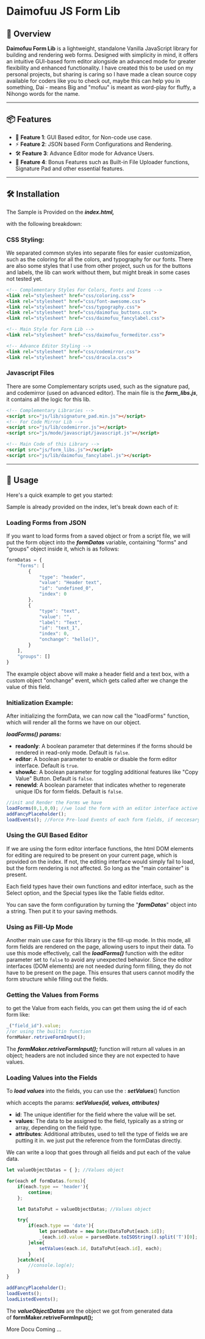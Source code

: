 # Daimofuu JS Form Lib

## 🚀 Overview

**Daimofuu Form Lib** is a lightweight, standalone Vanilla JavaScript library for building and rendering web forms. Designed with simplicity in mind, it offers an intuitive GUI-based form editor alongside an advanced mode for greater flexibility and enhanced functionality. I have created this to be used on my personal projects, but sharing is caring so I have made a clean source copy available for coders like you to check out, maybe this can help you in something, Dai - means Big and "mofuu" is meant as word-play for fluffy, a Nihongo words for the name.

---

## 📦 Features

- 🌟 **Feature 1**: GUI Based editor, for Non-code use case.
- ⚡ **Feature 2**: JSON based Form Configurations and Rendering.
- 🛠️ **Feature 3**: Advance Editor mode for Advance Users.
- 🔌 **Feature 4**: Bonus Features such as Built-in File Uploader functions, Signature Pad and other essential features.

---

## 🛠️ Installation

The Sample is Provided on the ***index.html,***

with the following breakdown: 

### CSS Styling:

We separated common styles into separate files for easier customization, such as the coloring for all the colors, and typography for our fonts. There are also some styles that I use from other project, such us for the buttons and labels, the lib can work without them, but might break in some cases not tested yet.

```html
<!-- Complementary Styles For Colors, Fonts and Icons -->
<link rel="stylesheet" href="css/coloring.css">
<link rel="stylesheet" href="css/font-awesome.css">
<link rel="stylesheet" href="css/typography.css">
<link rel="stylesheet" href="css/daimofuu_buttons.css">
<link rel="stylesheet" href="css/daimofuu_fancylabel.css">

<!-- Main Style for Form Lib -->
<link rel="stylesheet" href="css/daimofuu_formeditor.css">

<!-- Advance Editor Styling -->
<link rel="stylesheet" href="css/codemirror.css">
<link rel="stylesheet" href="css/dracula.css">
```

### **Javascript Files**

There are some Complementary scripts used, such as the signature pad, and codemirror (used on advanced editor). The main file is the ***form\_libs.js***, it contains all the logic for this lib.

```html
<!-- Complementary Libraries -->
<script src="js/lib/signature_pad.min.js"></script>
<!-- For Code Mirror Lib -->
<script src="js/lib/codemirror.js"></script>
<script src="js/mode/javascript/javascript.js"></script>

<!-- Main Code of this Library -->
<script src="js/form_libs.js"></script>
<script src="js/lib/daimofuu_fancylabel.js"></script>
```

---

## 💖 Usage

Here's a quick example to get you started:

Sample is already provided on the index, let's break down each of it:

### Loading Forms from JSON 

If you want to load forms from a saved object or from a script file, we will put the form object into the ***formDatas*** variable, containing "forms" and "groups" object inside it, which is as follows: 

```javascript
formDatas = {
    "forms": [
        {
            "type": "header",
            "value": "Header text",
            "id": "undefined_0",
            "index": 0
        },
        {
            "type": "text",
            "value": "",
            "label": "Text",
            "id": "text_1",
            "index": 0,
            "onchange": "hello()",
        }
    ],
    "groups": []
}
```

The example object above will make a header field and a text box, with a custom object "onchange" event, which gets called after we change the value of this field.

### Initialization Example:

After initializing the formData, we can now call the "loadForms" function, which will render all the forms we have on our object.

***loadForms() params:***

- **readonly**: A boolean parameter that determines if the forms should be rendered in read-only mode. Default is `false`.
- **editor**: A boolean parameter to enable or disable the form editor interface. Default is `true`.
- **showAc**: A boolean parameter for toggling additional features like "Copy Value" Button. Default is `false`.
- **renewId**: A boolean parameter that indicates whether to regenerate unique IDs for form fields. Default is `false`.

```javascript
//init and Render the Forms we have
loadForms(0,1,0,0); //we load the form with an editor interface active
addFancyPlaceholder();
loadEvents(); //Force Pre-load Events of each form fields, if neccesary
```

### Using the GUI Based Editor

If we are using the form editor interface functions, the html DOM elements for editing are required to be present on your current page, which is provided on the index. If not, the editing interface would simply fail to load, but the form rendering is not affected. So long as the "main container" is present.

Each field types have their own functions and editor interface, such as the Select option, and the Special types like the Table fields editor.

You can save the form configuration by turning the "***formDatas***" object into a string. Then put it to your saving methods.

### Using as Fill-Up Mode

Another main use case for this library is the fill-up mode. In this mode, all form fields are rendered on the page, allowing users to input their data. To use this mode effectively, call the ***loadForms()*** function with the editor parameter set to `false` to avoid any unexpected behavior. Since the editor interfaces (DOM elements) are not needed during form filling, they do not have to be present on the page. This ensures that users cannot modify the form structure while filling out the fields. 

### Getting the Values from Forms

to get the Value from each fields, you can get them using the id of each form like: 

```javascript
_("field_id").value;
//or using the builtin function
formMaker.retriveFormInput();
```

The ***formMaker.retriveFormInput();*** function will return all values in an object; headers are not included since they are not expected to have values.  

### Loading Values into the Fields

To ***load values*** into the fields, 
you can use the : ***setValues***() function 

which accepts the params:
***setValues(id, values, attributes)***

- **id**: The unique identifier for the field where the value will be set.
- **values**: The data to be assigned to the field, typically as a string or array, depending on the field type.
- **attributes**: Additional attributes, used to tell the type of fields we are putting it in. we just put the reference from the formDatas directly.

We can write a loop that goes through all fields and put each of the value data. 

```javascript
let valueObjectDatas = { }; //Values object

for(each of formDatas.forms){
    if(each.type == 'header'){
        continue;
    };

    let DataToPut = valueObjectDatas; //Values object

    try{
        if(each.type == 'date'){
            let parsedDate = new Date(DataToPut[each.id]);
            _(each.id).value = parsedDate.toISOString().split('T')[0];
        }else{
            setValues(each.id, DataToPut[each.id], each);
        }
    }catch(e){
        //console.log(e);
    }
}

addFancyPlaceholder(); 
loadEvents();
loadListedEvents();
```

The ***valueObjectDatas*** are the object we got from generated data of **formMaker.retriveFormInput();**

More Docu Coming ...
